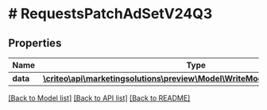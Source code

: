 # # RequestsPatchAdSetV24Q3

## Properties

Name | Type | Description | Notes
------------ | ------------- | ------------- | -------------
**data** | [**\criteo\api\marketingsolutions\preview\Model\WriteModelPatchAdSetV24Q3[]**](WriteModelPatchAdSetV24Q3.md) |  | [optional]

[[Back to Model list]](../../README.md#models) [[Back to API list]](../../README.md#endpoints) [[Back to README]](../../README.md)
